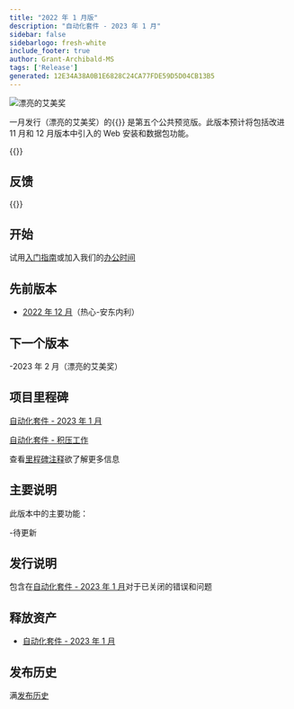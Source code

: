 ```yaml
---
title: "2022 年 1 月版"
description: "自动化套件 - 2023 年 1 月"
sidebar: false
sidebarlogo: fresh-white
include_footer: true
author: Grant-Archibald-MS
tags: ['Release']
generated: 12E34A38A0B1E6828C24CA77FDE59D5D04CB13B5
---
```


<div class="optional">

![漂亮的艾美奖](/images/nifty-emmy.png)

一月发行（漂亮的艾美奖）的{{<product-name>}} 是第五个公共预览版。此版本预计将包括改进 11 月和 12 月版本中引入的 Web 安装和数据包功能。

</div>

<div class="optional">

{{<presentationStyles>}}

## 反馈

{{<questions name="/content/zh-hans/releases/january-2023.json" completed="感谢您提供反馈" showNavigationButtons="false" locale="zh-hans">}}

</div>

<div class="optional">

## 开始

试用[入门指南](/zh-hans/get-started)或加入我们的[办公时间](/zh-hans/office-hours)

## 先前版本

- [2022 年 12 月](/zh-hans/releases/december-2022)（热心-安东内利）

## 下一个版本

-2023 年 2 月（漂亮的艾美奖）

## 项目里程碑

[自动化套件 - 2023 年 1 月](https://github.com/orgs/microsoft/projects/486/views/9)

[自动化套件 - 积压工作](https://github.com/orgs/microsoft/projects/486/views/1)

查看[里程碑注释](/zh-hans/releases/milestones)欲了解更多信息

## 主要说明

此版本中的主要功能：

-待更新

## 发行说明

包含在[自动化套件 - 2023 年 1 月](https://github.com/microsoft/powercat-automation-kit/releases/tag/AutomationKit-January2023)对于已关闭的错误和问题

## 释放资产

- [自动化套件 - 2023 年 1 月](https://github.com/microsoft/powercat-automation-kit/releases/tag/AutomationKit-January2023)

## 发布历史

满[发布历史](/zh-hans/releases)

</div>
